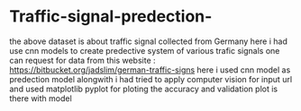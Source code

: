 # Traffic-signal-predection-
the above dataset is about traffic signal collected from Germany  here i had use cnn models to create predective system of various trafic signals
one can request for data from this website : https://bitbucket.org/jadslim/german-traffic-signs 
here i used cnn model as predection model 
alongwith i had tried to apply computer vision  for input url and used matplotlib pyplot for ploting
the accuracy and validation plot is there with model
